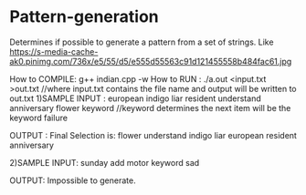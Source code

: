 # Pattern-generation
Determines if possible to generate a pattern from a set of strings. 
Like https://s-media-cache-ak0.pinimg.com/736x/e5/55/d5/e555d55563c91d121455558b484fac61.jpg


How to COMPILE:   g++ indian.cpp -w
How to RUN    :   ./a.out <input.txt   >out.txt
                  //where input.txt contains the file name and output will be written to out.txt
1)SAMPLE INPUT :
european
indigo
liar
resident
understand
anniversary
flower
keyword       //keyword determines the next item will be the keyword
failure

OUTPUT :
Final Selection is:
flower
understand
indigo
liar
european
resident
anniversary

2)SAMPLE INPUT:
sunday
add
motor
keyword
sad

OUTPUT:
Impossible to generate.
